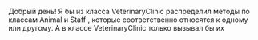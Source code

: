 Добрый день! Я бы из класса VeterinaryClinic распределил методы по классам Animal и Staff , которые соответственно относятся к одному или другому. А в классе VeterinaryClinic только вызывал бы их

